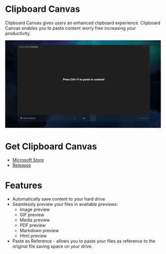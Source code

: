 # Clipboard Canvas
Clipboard Canvas gives users an enhanced clipboard experience. Clipboard Canvas enables you to paste content worry free increasing your productivity.

![Clipboard Canvas](ClipboardCanvas/Assets/ClipboardCanvasPreviewImage.png)

# Get Clipboard Canvas
- [Microsoft Store](https://www.microsoft.com/pl-pl/p/clipboard-canvas-preview/9nn2nzg8rltb#activetab=pivot:overviewtab)
- [Releases](https://github.com/d2dyno1/ClipboardCanvas/releases)

# Features

- Automatically save content to your hard drive
- Seamlessly preview your files in available previews:
  - Image preview
  - GIF preview
  - Media preview
  - PDF preview
  - Markdown preview
  - Html preview
- Paste as Reference - allows you to paste your files as reference to the original file saving space on your drive.
